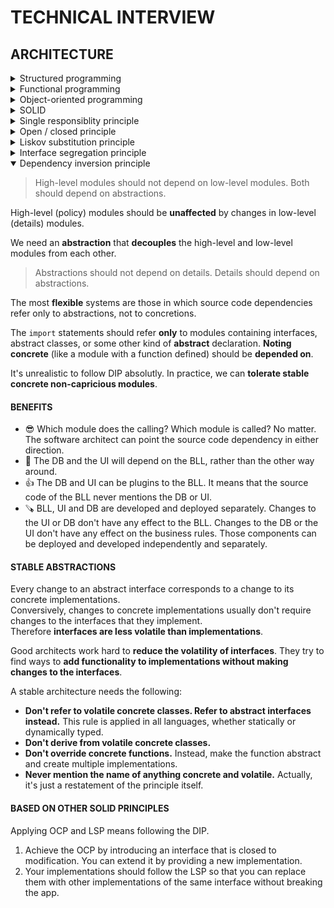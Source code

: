 # TECHNICAL INTERVIEW

## ARCHITECTURE

<details>
<summary>Structured programming</summary>

- also known as «modular»;
- three basic patterns: **sequence**, **selection** (conditions) and **repetition** (loops);
  ![Structured programming patterns](./images/structured-programming-patterns.png)
- facilitates **readable** code and **reusable** components;
- encourages **hierarchy** of modules;
- uses **constuctions** like `if`, `while`;
- unconditional transfer of control (`goto`) is **prohibited**;
- improves code **quality**;
- **decomposes** large-scale problem statements into functions;
- enables **testing**;
- eliminates «spaghetti» code;
- all others paradighms are subtypes of SP;
- all **modern languages** use SP.

</details>

<details>
<summary>Functional programming</summary>

- 🧼 pure functions;
- 🐢 immutability;
- 🐚 disciplined state;
- 𝑓 first-class functions and higher-order functions;
- 👥 referential transparency (we can replace a function call with its invocation result and the final result will be the same);
- 💾 expensive;

### PURE FUNCTIONS

A pure function is an architectural **complexity dead end** because for the external system its complexity is reduced to only the its arguments and the return value (its API).

In contrast:

- in OOP, object methods mutate the state of the object;
- in PP, code mutates global state;

In practice, some functions designed to be pure, may end up to interact with broader context (e. g. «effects» in React).

### FIRST CLASS FUNCTIONS

In FP, **functions** are treated **as data**: we assign functions to variables, pass as arguments to other functions. It gives flexibility.

### HIGHER ORDER FUNCTION

HOF is a function that **operates upon a function** – accepts a function as an argument or returns a function.

### IMMUTABILITY

Avoid side effects. **Don't modify** the arguments and data **outside** the function. Instead, the **return** value should reflect the work done.

#### SEGREGATION OF MUTABILITY

We can't make everything immutable, because it requires a lot of storage and processor speed.

🤔 One of the compromises is to **segregate** the app into **mutable and immutable** parts.  
🧼 The immutable components **perform their tasks** in a purely functional way.  
🤝 Immutable components **communicate** with mutable ones.

![Mutating state and transactional memory](./images/mutating-state-and-transactional-memory.png)

So what?

- 👍 it's wise to push as **much** processing as possible **into** the **immutable** components;
- 👋 we should drive as **much** code as possible **from mutable** components;

#### EVENT SOURCING

> Event storing is a pattern for **storing data as events in an append-only** log.

- events are the **source of truth**;
- ES allows to **store the context** of the event: its timestamp, reason, etc.;
- to **source (derive) the state from the events**, we replay all the events in order of occurence;
- ES enables **audit**, **time travel** and **reshape**.
- state deriving can be **optimized by computing and saving the state**, e. g. every midnight; so, during the day, we calculate based on this saved state and the transactions executed from midnight.

</details>

<details>
<summary>Object-oriented programming</summary>

> OOP is a programming paradighm that relies on the **concept of classes and objects**.

OO is the proper **admixture** of encapsulation, inheritance and polymorphism.

#### ENCAPSULATION

- objects **provide an interface to other** code that wants to use them;
- a line (firewall) can be drawn around a **cohesive set of data and functions**;
- clients **don't have direct access to** either the **data** or the internal **implementation**; they **call methods** that return the data in a reasonable format;
- available in any language, but OO languages are more **frendly** for it;
- the `public`, `private` and `protected` **keywords** encourage encapsulation;
- you **control** how your data is **accessed and manipulated**;
- allows to write **safer**, **mainatainable** and **debuggable** code;
- Java and C# put **header and implementation side by side**, thereby **weaking encapsulation**; in these languages it's impossible to separate the declaration and definition of a class.

#### INHERITANCE

> Inheritance is a **redeclaration of fields** in classes **hierarchy**.

- allows **classify objects** per common characteristicts;
- allows **use**, **replace**, and **partially replace** inherited fields.

#### POLYMORPHISM

> Polymorphism is the **ability** of an element **to have many forms**.

- _poly_ = _many_, _morphism_ = _types_;
- allows to represent a function in many types and many forms;
- lets the system **choose** which function to call **based on** type and parameter **signatures**.
- **OOP** didn't invent it, but **provides a way to implement** polymorphism much **safer**, **convenient** and even trivial.

Example:

- The `+` operator in JS is polymorphic, as it can either sum or concatenate, depending on the data type of its operands.

##### STATIC POLYMORPHISM

Also: compile-time polymorphism, method overloading.

Static polymorphism allows to defined **multiple functions** with the **same name**, but with **different signatures and implementations**.  
Each of those overloaded functions provides **different**, but very **similar functionality**.

```java
class HelloWorld {
    public static void main(String[] args) {
        HelloWorld helloWorld = new HelloWorld();
        helloWorld.add(3, 4);
        helloWorld.add("Hehe", "Haha", "Hihi");
    }
    public void add(int a, int b) {
        System.out.println("Add two numbers. Result: " + a + b);
    }
    public void add(String a, String b, String c) {
        System.out.println("Concatenate three strings. Result: " + a + b + c);
    }
}

// Output.
Two numbers were added. Result: 34
Three strings were concatenated. Result: HeheHahaHihi
```

Which method will be called is defined by **which of the parameters set is passed** (= which of the forms is activated) by client code.

##### DYNAMIC POLYMORPHISM

Also: run-time polymorphism, method overriding.

Dynamic polymorphism doesn't allow the compiler to determine the executed method; it's done in runtime;

It's more related to classes and inheritance. I don't understand it properly. There is a good explanation here: https://stackify.com/oop-concept-polymorphism.

#### ABSTRACTION

> Abstraction **hides all but the relevant data** about an object through in order to **reduce complexity** and **increase efficiency**;

</details>

<details>
<summary>SOLID</summary>

SOLID tells us how to **arrange functions and data structures into groupings** and how those groupings should be **interconnected**.

Good high-level design decisions don't matter much if there is a mess at mid-level.

The goal of SOLID is creation of **mid-level** software structures that:

- **tolerate change**;
- are easy to **understand**;
- are the **basis of components** that can be used in different software systems.

«Mid-level» means applicable at the **module level**.

</details>

<details>
<summary>Single responsiblity principle</summary>

> A module should have one and only **one reason to change**, meaning it should have only **one job**.

Why you might want to change this module? Is there **«and»** in your answer? Shouldn't be.  
No swiss knifes, no god-objects, that know and can everything.

When there are **new requirements** ~~it's easier to stick new line of code to an existing module~~ we should carefully think if **new functionality** should be a part of an **existing module**, **or** we should create a **separate module**.

Benefits:

- **prevents unexpected side-effects** of future changes;
- when the requirements change, it's **clear in which module changes** should be done;
- it's **easier to understand**, explain and **implement** modules that do only one thing;
- **prevents merge conflicts** to occur;
- increases testability.

There is another principle like that: **function should do only one thing**. We use that principle when we're refactoring large function into smaller ones; we use it at the lowest levels. But it **is not SRP**.

The **SRP is about functions and classes** – **but** it reappears in a different form at **two more levels**:

- at the level of components, it becomes the _Common closure principle_;
- at the architectural level, it becomes the _Axis of change_ responsible for _Architectural boudaries_.

</details>

<details>
<summary>Open / closed principle</summary>

> Software entities should be **open for extension** but **closed for modification**.

A software entity ought to be **extensible without having to modify that artifact**.

If simple extensions to the requirements force massive changes to the software, it's the architect's failure.

The OCP is **significant** at the levels of **modules** and **architectural components**.

Use **interfaces** instead of superclasses to **allow different implementations** which you can **easily substitute** without changing the code that uses them. Interfaces are **closed to modifications**, you can provide new implementations to **extend** the functionality of your software.

When changes are made to a module, OCP prevents the need to change its depending / related modules.

OCP allows to **avoid unexpected errors** in code that use the module we change, because we actually **don't change** it, **but add** new functionality.

The OCP goal is accomplished by **partitioning** the system into **components** and arranging those components into a **dependency hierarchy** that **protects higher-level** components **from** changes in **lower-level** components.

</details>

<details>
<summary>Liskov substitution principle</summary>

> Objects of a superclass should be replaceable with objects of its subclasses without breaking the app.

The LSP **extends the OCP** by focusing on the behavior of a superclass and its subclasses, which is in the middle of the scene.

**The objects** of a **subclasses** and the objects of their **superclass** should:

- **behave in the same way**; subclasses fields shouldn't contradict superclass fields;
- **accept** in their **methods the same parameters**; subclasses **should not implement stricter validation** rules on input parameters than implemented by the parent class;
- **return from** subclasses **methods** (or properties) a value of **the same type** as superclass has, **or** a value of the more **stricter subtype**.

The OCP requires the objects of subclasses to **behave in the same way** as the objects of their superclass.

**Inheritance allows** to ~~re-use some fields of the superclass and completely **replace** the other fields~~ **extend** the behavior defined in the **superclass**.

</details>

<details >
<summary>Interface segregation principle</summary>

> Code clients shouldn't depend upon interfaces that they don't use.

The goal of ISP is to **reduce the side effects** and **frequency of required changes** by **splitting** an interface into multiple, **independent** ones.

**Several specialized interfaces are better than a single universal one.**

Depending on something that carries baggage that you don't need can cause you troubles that you didn't expect.

ISP is **like SRP** but for interfaces.

#### EXAMPLE 1

```mermaid
  graph LR
    User1
    User2
    User3
    op1
    op2
    op3

    subgraph Ops
      op1
      op2
      op3
    end

    User1-->op1
    User2-->op2
    User3-->op3
```

There are several users who use the operations of the `Ops` class. Let's assume that:

- `User1` uses only `op1`;
- `User2` uses only `op2`;
- `User3` uses only `op3`;

In that case, the source code of `User1` **depends** on `op2` and `op3`, **even though it doesn't call** them. This dependence means that a change to the source code of `op2` of `Ops` will force `User1` to be **recompiled and redeployed** (in Java), even though nothing that it cared about has actually changed.

This problem can be resolved by **segregating the operations into interfaces**:

```mermaid
  graph LR
    User1
    User2
    User3
    U1OpsOp1[op1]
    U2OpsOp2[op2]
    U3OpsOp3[op3]
    OpsOp1[op1]
    OpsOp2[op2]
    OpsOp3[op3]

    subgraph U1Ops
      U1OpsOp1
    end
    subgraph U2Ops
      U2OpsOp2
    end
    subgraph U3Ops
      U3OpsOp3
    end
    subgraph Ops
      OpsOp1
      OpsOp2
      OpsOp3
    end

    User1-->U1OpsOp1-->OpsOp1
    User2-->U2OpsOp2-->OpsOp2
    User3-->U3OpsOp3-->OpsOp3
```

After this change, the source code of `User1` will depend on `U1Ops` and `op1`, but will not depend on `Ops`. Thus **`User1` doesn't care about changes to `Ops`**.

#### EXAMPLE 2

Suppose that D contains features that `F` doesn't use, and therefore `S` doesn't care about. Changes to those features within `D` may force the redeployment of `F`, and, therefore, the redeployment of `S`. Even worse, a failure of one of those features within `D` may cause failures in `F` and `S`.

```mermaid
  graph LR
    SystemS[System S]
    FrameworkF[Framework F]
    DatabaseD[Database D]

    SystemS-->FrameworkF-->DatabaseD
```

</details>

<details open>
<summary>Dependency inversion principle</summary>

> High-level modules should not depend on low-level modules. Both should depend on abstractions.

High-level (policy) modules should be **unaffected** by changes in low-level (details) modules.

We need an **abstraction** that **decouples** the high-level and low-level modules from each other.

> Abstractions should not depend on details. Details should depend on abstractions.

The most **flexible** systems are those in which source code dependencies refer only to abstractions, not to concretions.

The `import` statements should refer **only** to modules containing interfaces, abstract classes, or some other kind of **abstract** declaration. **Noting concrete** (like a module with a function defined) should be **depended on**.

It's unrealistic to follow DIP absolutly. In practice, we can **tolerate stable concrete non-capricious modules**.

#### BENEFITS

- 😎 Which module does the calling? Which module is called? No matter. The software architect can point the source code dependency in either direction.
- 💪 The DB and the UI will depend on the BLL, rather than the other way around.
- 👍 The DB and UI can be plugins to the BLL. It means that the source code of the BLL never mentions the DB or UI.
- 🪚 BLL, UI and DB are developed and deployed separately. Changes to the UI or DB don't have any effect to the BLL. Changes to the DB or the UI don't have any effect on the business rules. Those components can be deployed and developed independently and separately.

#### STABLE ABSTRACTIONS

Every change to an abstract interface corresponds to a change to its concrete implementations.  
Conversively, changes to concrete implementations usually don't require changes to the interfaces that they implement.  
Therefore **interfaces are less volatile than implementations**.

Good architects work hard to **reduce the volatility of interfaces**. They try to find ways to **add functionality to implementations without making changes to the interfaces**.

A stable architecture needs the following:

- **Don't refer to volatile concrete classes. Refer to abstract interfaces instead.** This rule is applied in all languages, whether statically or dynamically typed.
- **Don't derive from volatile concrete classes.**
- **Don't override concrete functions.** Instead, make the function abstract and create multiple implementations.
- **Never mention the name of anything concrete and volatile.** Actually, it's just a restatement of the principle itself.

#### BASED ON OTHER SOLID PRINCIPLES

Applying OCP and LSP means following the DIP.

1. Achieve the OCP by introducing an interface that is closed to modification. You can extend it by providing a new implementation.
2. Your implementations should follow the LSP so that you can replace them with other implementations of the same interface without breaking the app.

</details>
